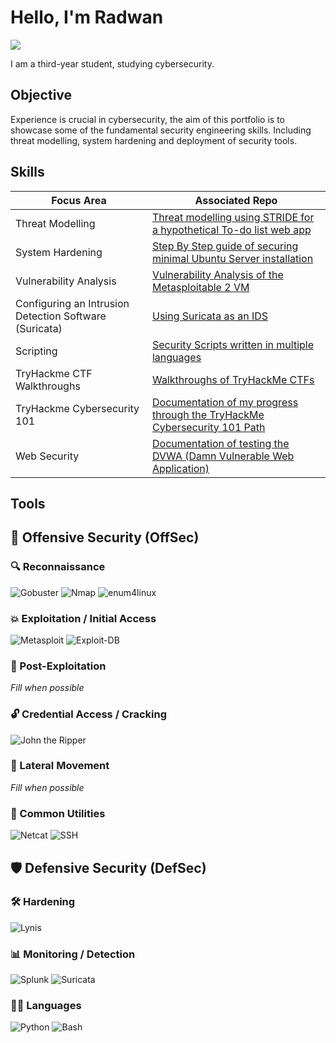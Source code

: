 # Hello, I'm Radwan
<a href="https://www.linkedin.com/in/radwan-rahman-68a535216">
  <img src="https://img.shields.io/badge/-LinkedIn-0072b1?&style=for-the-badge&logo=linkedin&logoColor=white" />
</a>


I am a third-year student, studying cybersecurity.

## Objective
Experience is crucial in cybersecurity, the aim of this portfolio is to showcase some of the fundamental security engineering skills. Including threat modelling, system hardening and deployment of security tools.

## Skills

| Focus Area                                    | Associated Repo            |
|-----------------------------------------------|----------------------------|
| Threat Modelling                      | <a href="https://github.com/rojounooo/threat-modelling"> Threat modelling using STRIDE for a hypothetical To-do list web app |
| System Hardening                      | <a href="https://github.com/rojounooo/linux-system-hardening"> Step By Step guide of securing minimal Ubuntu Server installation |
| Vulnerability Analysis                | <a href="https://github.com/rojounooo/vuln-analysis-metasploitable"> Vulnerability Analysis of the Metasploitable 2 VM |
| Configuring an Intrusion Detection Software (Suricata) | <a href="https://github.com/rojounooo/Suricata">Using Suricata as an IDS</a> |
| Scripting                             | <a href="https://github.com/rojounooo/Security-Scripts"> Security Scripts written in multiple languages</a> |
| TryHackme CTF Walkthroughs            | <a href="https://github.com/rojounooo/TryHackMe-Walkthroughs"> Walkthroughs of TryHackMe CTFs</a> |
| TryHackme Cybersecurity 101           | <a href="https://github.com/rojounooo/TryHackMe-CyberSecurity-101"> Documentation of my progress through the TryHackMe Cybersecurity 101 Path</a> |
| Web Security                          | <a href="https://github.com/rojounooo/hacking-dvwa"> Documentation of testing the DVWA (Damn Vulnerable Web Application) |


## Tools

## 🔴 Offensive Security (OffSec)

### 🔍 Reconnaissance
![Gobuster](https://img.shields.io/badge/tool-Gobuster-lightgrey)
![Nmap](https://img.shields.io/badge/tool-Nmap-brightgreen)
![enum4linux](https://img.shields.io/badge/tool-enum4linux-lightred)

### 💥 Exploitation / Initial Access
![Metasploit](https://img.shields.io/badge/tool-Metasploit-red)
![Exploit-DB](https://img.shields.io/badge/tool-Exploit--DB-orange)

### 🦠 Post-Exploitation
*Fill when possible*

### 🔓 Credential Access / Cracking
![John the Ripper](https://img.shields.io/badge/tool-John%20the%20Ripper-yellow)

### 🔁 Lateral Movement
*Fill when possible*

### 🧰 Common Utilities
![Netcat](https://img.shields.io/badge/tool-Netcat-blueviolet)
![SSH](https://img.shields.io/badge/tool-SSH-lightblue)


## 🛡️ Defensive Security (DefSec)

### 🛠️ Hardening
![Lynis](https://img.shields.io/badge/tool-Lynis-green)

### 📊 Monitoring / Detection
![Splunk](https://img.shields.io/badge/tool-Splunk-orange)
![Suricata](https://img.shields.io/badge/tool-Suricata-blue)

### 🧑‍💻 Languages
![Python](https://img.shields.io/badge/language-Python-3776AB?logo=python&logoColor=white)
![Bash](https://img.shields.io/badge/language-Bash-4EAA25?logo=gnubash&logoColor=white)


